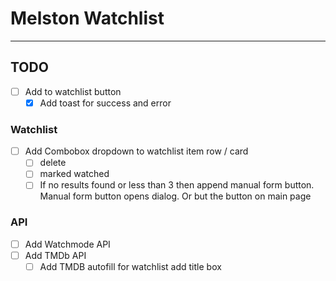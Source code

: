 
# Melston Watchlist

---

## TODO

- [ ] Add to watchlist button
  - [x] Add toast for success and error

### Watchlist

- [ ] Add Combobox dropdown to watchlist item row / card
  - [ ] delete
  - [ ] marked watched
  - [ ] If no results found or less than 3 then append manual form button. Manual form button opens dialog. Or but the button on main page

### API

- [ ] Add Watchmode API
- [ ] Add TMDb API
  - [ ] Add TMDB autofill for watchlist add title box